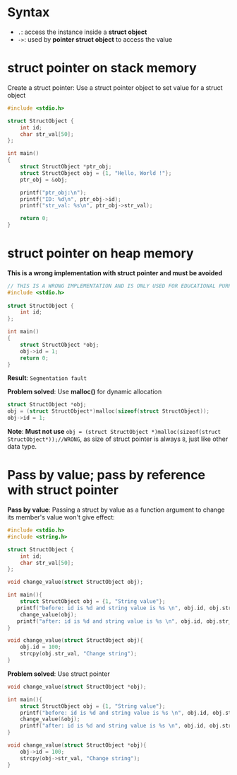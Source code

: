 # Syntax

* ``.``: access the instance inside a **struct object**
* ``->``: used by **pointer struct object** to access the value

# struct pointer on stack memory

Create a struct pointer: Use a struct pointer object to set value for a struct object

```c
#include <stdio.h>

struct StructObject {
	int id;
	char str_val[50];
};

int main()
{
    struct StructObject *ptr_obj;
    struct StructObject obj = {1, "Hello, World !"};
    ptr_obj = &obj;

    printf("ptr_obj:\n");
    printf("ID: %d\n", ptr_obj->id);
    printf("str_val: %s\n", ptr_obj->str_val);

    return 0;
}
```

# struct pointer on heap memory

**This is a wrong implementation with struct pointer and must be avoided**

```c
// THIS IS A WRONG IMPLEMENTATION AND IS ONLY USED FOR EDUCATIONAL PURPOSE
#include <stdio.h> 
  
struct StructObject { 
    int id;
}; 

int main() 
{ 
    struct StructObject *obj;
    obj->id = 1;
    return 0; 
}
```
**Result**: ``Segmentation fault``

**Problem solved**: Use **malloc()** for dynamic allocation

```c
struct StructObject *obj;
obj = (struct StructObject*)malloc(sizeof(struct StructObject));
obj->id = 1;
```

**Note**: **Must not use** ``obj = (struct StructObject *)malloc(sizeof(struct StructObject*));//WRONG``, as size of struct pointer is always ``8``, just like other data type.

# Pass by value; pass by reference with struct pointer

**Pass by value**: Passing a struct by value as a function argument to change its member's value won't give effect:

```c
#include <stdio.h>
#include <string.h>

struct StructObject {
	int id;
	char str_val[50];
};

void change_value(struct StructObject obj);

int main(){
	struct StructObject obj = {1, "String value"};
   printf("before: id is %d and string value is %s \n", obj.id, obj.str_val);//before: id is 1 and string value is String value
	change_value(obj);
   printf("after: id is %d and string value is %s \n", obj.id, obj.str_val);//after: id is 1 and string value is String value 
}

void change_value(struct StructObject obj){
	obj.id = 100;
    strcpy(obj.str_val, "Change string");
}
```
**Problem solved**: Use struct pointer

```c
void change_value(struct StructObject *obj);

int main(){
	struct StructObject obj = {1, "String value"};
    printf("before: id is %d and string value is %s \n", obj.id, obj.str_val);//before: id is 1 and string value is String value
	change_value(&obj);
    printf("after: id is %d and string value is %s \n", obj.id, obj.str_val);//after: id is 1 and string value is String value 
}

void change_value(struct StructObject *obj){
	obj->id = 100;
    strcpy(obj->str_val, "Change string");
}
```

